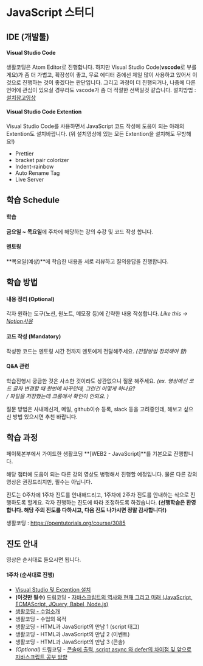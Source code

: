 # JavaScript 스터디



## IDE (개발툴)

#### Visual Studio Code 

생활코딩은 Atom Editor로 진행합니다. 하지만 Visual Studio Code(**vscode**로 부를게요)가 좀 더 가볍고, 확장성이 좋고, 무료 에디터 중에선 제일 많이 사용하고 있어서 이것으로 진행하는 것이 좋겠다는 판단입니다. 그리고 과정이 더 진행되거나, 나중에 다른 언어에 관심이 있으실 경우라도 vscode가 좀 더 적절한 선택일것 같습니다.
설치방법 : [설치참고영상](https://youtu.be/bS9yTI2fC0w)

#### Visual Studio Code Extention

Visual Studio Code를 사용하면서 JavaScript 코드 작성에 도움이 되는 아래의 Extention도 설치바랍니다. (위 설치영상에 있는 모든 Extention을 설치해도 무방해요!)

- Prettier
- bracket pair colorizer
- Indent-rainbow
- Auto Rename Tag
- Live Server



## 학습 Schedule

#### 학습

**금요일 ~ 목요일**에 주차에 해당하는 강의 수강 및 코드 작성 합니다.

#### 멘토링

**목요일(예상)**에 학습한 내용을 서로 리뷰하고 질의응답을 진행합니다.



## 학습 방법

#### 내용 정리 (Optional)

각자 원하는 도구(노션, 원노트, 메모장 등)에 간략한 내용 작성합니다.
*Like this -> [Notion사용](https://bony-loaf-5cb.notion.site/JavaScript-15a1a798754b42f59d553605a1f60804)*

#### 코드 작성 (Mandatory)

작성한 코드는 멘토링 시간 전까지 멘토에게 전달해주세요. *(전달방법 정의해야 함)*

#### Q&A 관련

학습진행시 궁금한 것은 사소한 것이라도 상관없으니 질문 해주세요.
*(ex. 영상에선 코드 글자 변경할 때  한번에 바꾸던데, 그런건 어떻게 하나요?*   
*/ 파일을 저장했는데 크롬에서 확인이 안되요. )*

질문 방법은 사내메신저, 메일, github이슈 등록, slack 등을 고려중인데, 해보고 싶으신 방법 있으시면 추천 바랍니다.



## 학습 과정

페이북본부에서 가이드한 생활코딩 **[WEB2 - JavaScript]**를 기본으로 진행합니다.

해당 챕터에 도움이 되는 다른 강의 영상도 병행해서 진행할 예정입니다. 물론 다른 강의 영상은 권장드리지만, 필수는 아닙니다.

진도는 0주차에 1주차 진도를 안내해드리고, 1주차에 2주차 진도를 안내하는 식으로 진행하도록 할게요. 각자 진행하는 진도에 따라 조정하도록 하겠습니다.
**(선행학습은 환영합니다. 해당 주의 진도를 다하시고, 다음 진도 나가시면 정말 감사합니다!)**



생활코딩 : https://opentutorials.org/course/3085



## 진도 안내

영상은 순서대로 들으시면 됩니다.

#### 1주차 (순서대로 진행)

* [Visual Studio 및 Extention 설치](https://youtu.be/bS9yTI2fC0w)
* **(이것만 필수)** 드림코딩 - [자바스크립트의 역사와 현재 그리고 미래 (JavaScript, ECMAScript, JQuery, Babel, Node.js)](https://youtu.be/wcsVjmHrUQg) 
* [생활코딩 - 수업소개](https://opentutorials.org/course/3085)
* 생활코딩 - 수업의 목적
* 생활코딩 - HTML과 JavaScript의 만남 1 (script 태그)
* 생활코딩 - HTML과 JavaScript의 만남 2 (이벤트)
* 생활코딩 - HTML과 JavaScript의 만남 3 (콘솔)
* *(Optional)* 드림코딩 - [콘솔에 출력, script async 와 defer의 차이점 및 앞으로 자바스크립트 공부 방향](https://youtu.be/tJieVCgGzhs)

